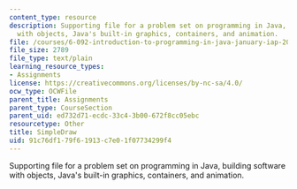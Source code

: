 ```yaml
---
content_type: resource
description: Supporting file for a problem set on programming in Java, building software
  with objects, Java's built-in graphics, containers, and animation.
file: /courses/6-092-introduction-to-programming-in-java-january-iap-2010/91c76df179f61913c7e01f07734299f4_SimpleDraw.java
file_size: 2789
file_type: text/plain
learning_resource_types:
- Assignments
license: https://creativecommons.org/licenses/by-nc-sa/4.0/
ocw_type: OCWFile
parent_title: Assignments
parent_type: CourseSection
parent_uid: ed732d71-ecdc-33c4-3b00-672f8cc05ebc
resourcetype: Other
title: SimpleDraw
uid: 91c76df1-79f6-1913-c7e0-1f07734299f4
---
```

Supporting file for a problem set on programming in Java, building software with objects, Java's built-in graphics, containers, and animation.